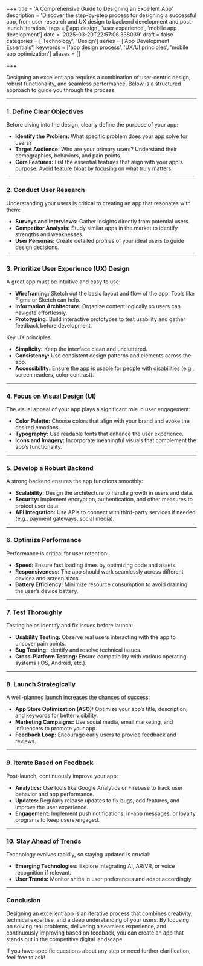 +++
title = 'A Comprehensive Guide to Designing an Excellent App'
description = 'Discover the step-by-step process for designing a successful app, from user research and UX design to backend development and post-launch iteration.'
tags = ['app design', 'user experience', 'mobile app development']
date = '2025-03-20T22:57:06.338039'
draft = false
categories = ['Technology', 'Design']
series = ['App Development Essentials']
keywords = ['app design process', 'UX/UI principles', 'mobile app optimization']
aliases = []

+++

Designing an excellent app requires a combination of user-centric design, robust functionality, and seamless performance. Below is a structured approach to guide you through the process:

---

### **1. Define Clear Objectives**
Before diving into the design, clearly define the purpose of your app:
- **Identify the Problem:** What specific problem does your app solve for users?
- **Target Audience:** Who are your primary users? Understand their demographics, behaviors, and pain points.
- **Core Features:** List the essential features that align with your app's purpose. Avoid feature bloat by focusing on what truly matters.

---

### **2. Conduct User Research**
Understanding your users is critical to creating an app that resonates with them:
- **Surveys and Interviews:** Gather insights directly from potential users.
- **Competitor Analysis:** Study similar apps in the market to identify strengths and weaknesses.
- **User Personas:** Create detailed profiles of your ideal users to guide design decisions.

---

### **3. Prioritize User Experience (UX) Design**
A great app must be intuitive and easy to use:
- **Wireframing:** Sketch out the basic layout and flow of the app. Tools like Figma or Sketch can help.
- **Information Architecture:** Organize content logically so users can navigate effortlessly.
- **Prototyping:** Build interactive prototypes to test usability and gather feedback before development.

Key UX principles:
- **Simplicity:** Keep the interface clean and uncluttered.
- **Consistency:** Use consistent design patterns and elements across the app.
- **Accessibility:** Ensure the app is usable for people with disabilities (e.g., screen readers, color contrast).

---

### **4. Focus on Visual Design (UI)**
The visual appeal of your app plays a significant role in user engagement:
- **Color Palette:** Choose colors that align with your brand and evoke the desired emotions.
- **Typography:** Use readable fonts that enhance the user experience.
- **Icons and Imagery:** Incorporate meaningful visuals that complement the app’s functionality.

---

### **5. Develop a Robust Backend**
A strong backend ensures the app functions smoothly:
- **Scalability:** Design the architecture to handle growth in users and data.
- **Security:** Implement encryption, authentication, and other measures to protect user data.
- **API Integration:** Use APIs to connect with third-party services if needed (e.g., payment gateways, social media).

---

### **6. Optimize Performance**
Performance is critical for user retention:
- **Speed:** Ensure fast loading times by optimizing code and assets.
- **Responsiveness:** The app should work seamlessly across different devices and screen sizes.
- **Battery Efficiency:** Minimize resource consumption to avoid draining the user’s device battery.

---

### **7. Test Thoroughly**
Testing helps identify and fix issues before launch:
- **Usability Testing:** Observe real users interacting with the app to uncover pain points.
- **Bug Testing:** Identify and resolve technical issues.
- **Cross-Platform Testing:** Ensure compatibility with various operating systems (iOS, Android, etc.).

---

### **8. Launch Strategically**
A well-planned launch increases the chances of success:
- **App Store Optimization (ASO):** Optimize your app’s title, description, and keywords for better visibility.
- **Marketing Campaigns:** Use social media, email marketing, and influencers to promote your app.
- **Feedback Loop:** Encourage early users to provide feedback and reviews.

---

### **9. Iterate Based on Feedback**
Post-launch, continuously improve your app:
- **Analytics:** Use tools like Google Analytics or Firebase to track user behavior and app performance.
- **Updates:** Regularly release updates to fix bugs, add features, and improve the user experience.
- **Engagement:** Implement push notifications, in-app messages, or loyalty programs to keep users engaged.

---

### **10. Stay Ahead of Trends**
Technology evolves rapidly, so staying updated is crucial:
- **Emerging Technologies:** Explore integrating AI, AR/VR, or voice recognition if relevant.
- **User Trends:** Monitor shifts in user preferences and adapt accordingly.

---

### **Conclusion**
Designing an excellent app is an iterative process that combines creativity, technical expertise, and a deep understanding of your users. By focusing on solving real problems, delivering a seamless experience, and continuously improving based on feedback, you can create an app that stands out in the competitive digital landscape.

If you have specific questions about any step or need further clarification, feel free to ask!